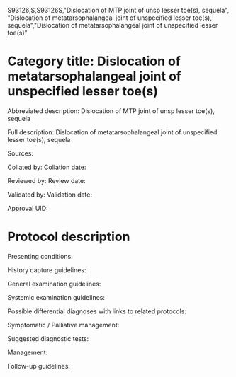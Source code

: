 S93126,S,S93126S,"Dislocation of MTP joint of unsp lesser toe(s), sequela", "Dislocation of metatarsophalangeal joint of unspecified lesser toe(s), sequela","Dislocation of metatarsophalangeal joint of unspecified lesser toe(s)"
# Category title: Dislocation of metatarsophalangeal joint of unspecified lesser toe(s)

Abbreviated description: Dislocation of MTP joint of unsp lesser toe(s), sequela

Full description: Dislocation of metatarsophalangeal joint of unspecified lesser toe(s), sequela

Sources:

Collated by:
Collation date:

Reviewed by:
Review date:

Validated by:
Validation date:

Approval UID:

# Protocol description

Presenting conditions:

History capture guidelines:

General examination guidelines:

Systemic examination guidelines:

Possible differential diagnoses with links to related protocols:

Symptomatic / Palliative management:

Suggested diagnostic tests:

Management:

Follow-up guidelines:
